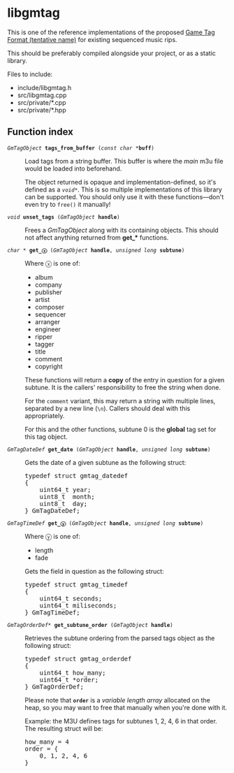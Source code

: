 # libgmtag

This is one of the reference implementations of the proposed [Game Tag Format (tentative name)](../README.md) for existing sequenced music rips.

This should be preferably compiled alongside your project, or as a static library.

Files to include:

* include/libgmtag.h
* src/libgmtag.cpp
* src/private/*.cpp
* src/private/*.hpp

## Function index
<dl>
    <dt><code><i>GmTagObject</i> <b>tags_from_buffer</b> (<i>const char *</i><b>buff</b>)</code></dt>
    <dd>
    <p>
        Load tags from a string buffer. This buffer is where the <em>main</em> m3u file would be loaded into beforehand.
    </p>
    <p>
        The object returned is opaque and implementation-defined, so it's defined as a <code><i>void*</i></code>. This is so multiple implementations of this library can be supported. You should only use it with these functions&mdash;don't even try to <code>free()</code> it manually!
    </p>
    </dd>
    <dt><code><i>void</i> <b>unset_tags</b> (<i>GmTagObject</i> <b>handle</b>)</code></dt>
    <dd>
    <p>
        Frees a <i>GmTagObject</i> along with its containing objects. This should not affect anything returned from <b>get_*</b> functions.
    </p>
    </dd>
    <dt><code><i>char *</i> <b>get_&#x24e7;</b> (<i>GmTagObject</i> <b>handle</b>, <i>unsigned long</i> <b>subtune</b>)</code></dt>
    <dd>
    <p>
        Where &#x24e7; is one of:
        <ul>
            <li>album</li>
            <li>company</li>
            <li>publisher</li>
            <li>artist</li>
            <li>composer</li>
            <li>sequencer</li>
            <li>arranger</li>
            <li>engineer</li>
            <li>ripper</li>
            <li>tagger</li>
            <li>title</li>
            <li>comment</li>
            <li>copyright</li>
        </ul>
    </p>
    <p>
        These functions will return a <strong>copy</strong> of the entry in question for a given subtune. It is the callers' responsibility to free the string when done.
    </p>
    <p>
        For the <code>comment</code> variant, this may return a string with multiple lines, separated by a new line (<code>\n</code>). Callers should deal with this appropriately.
    </p>
    <p>
        For this and the other functions, subtune 0 is the <strong>global</strong> tag set for this tag object.
    </p>
    </dd>
    <dt><code><i>GmTagDateDef</i> <b>get_date</b> (<i>GmTagObject</i> <b>handle</b>, <i>unsigned long</i> <b>subtune</b>)</code></dt>
    <dd>
    <p>
        Gets the date of a given subtune as the following struct:
        <pre>
typedef struct gmtag_datedef
{
    uint64_t year;
    uint8_t  month;
    uint8_t  day;
} GmTagDateDef;</pre>
    </p>
    </dd>
    <dt><code><i>GmTagTimeDef</i> <b>get_&#x24e8;</b> (<i>GmTagObject</i> <b>handle</b>, <i>unsigned long</i> <b>subtune</b>)</code></dt>
    <dd>
    <p>
        Where &#x24e8; is one of:
        <ul>
            <li>length</li>
            <li>fade</li>
        </ul>
    </p>
    <p>
        Gets the field in question as the following struct:
        <pre>
typedef struct gmtag_timedef
{
    uint64_t seconds;
    uint64_t miliseconds;
} GmTagTimeDef;</pre>
    </p>
    </dd>
    <dt><code><i>GmTagOrderDef*</i> <b>get_subtune_order</b> (<i>GmTagObject</i> <b>handle</b>)</code></dt>
    <dd>
    <p>
        Retrieves the subtune ordering from the parsed tags object as the following struct:
        <pre>
typedef struct gmtag_orderdef
{
    uint64_t how_many;
    uint64_t *order;
} GmTagOrderDef;</pre>
    </p>
    <p>
        Please note that <code><b>order</b></code> is a <em>variable length array</em> allocated on the heap, so you may want to free that manually when you're done with it.
    </p>
    <p>
        Example: the M3U defines tags for subtunes 1, 2, 4, 6 in that order. The resulting struct will be:
        <pre>
how_many = 4
order = {
    0, 1, 2, 4, 6
}</pre>
    </p>
    </dd>
</dl>
